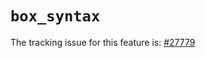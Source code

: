 # `box_syntax`

The tracking issue for this feature is: [#27779]

[#27779]: https://github.com/rust-lang/rust/issues/27779



